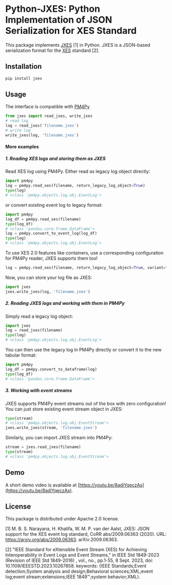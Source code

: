 # Python-JXES: Python Implementation of JSON Serialization for XES Standard
This package implements [JXES](https://arxiv.org/abs/2009.06363) [1] in Python. JXES is a JSON-based serialization format for the [XES](https://www.tf-pm.org/resources/xes-standard) standard [2].

## Installation
```bash
pip install jxes
```

## Usage
The interface is compatible with [PM4Py]()
```python
from jxes import read_jxes, write_jxes
# read log
log = read_jxes('filename.jxes')
# write log
write_jxes(log, 'filename.jxes')
```

#### More examples
##### 1. Reading XES logs and storing them as JXES
Read XES log using PM4Py. Either read as legacy log object directly:
```python
import pm4py
log = pm4py.read_xes(filename, return_legacy_log_object=True)
type(log)
# <class 'pm4py.objects.log.obj.EventLog'>
```
or convert existing event log to legacy format:
```python
import pm4py
log_df = pm4py.read_xes(filename)
type(log_df)
# <class 'pandas.core.frame.DataFrame'>
log = pm4py.convert_to_event_log(log_df)
type(log)
# <class 'pm4py.objects.log.obj.EventLog'>
```
To use XES 2.0 features like containers, use a corresponding configuration for PM4Py reader, JXES supports them too!
```python
log = pm4py.read_xes(filename, return_legacy_log_object=True, variant="iterparse_20")
```
Now, you can store your log file as JXES:
```python
import jxes
jxes.write_jxes(log, 'filename.jxes')
```
##### 2. Reading JXES logs and working with them in PM4Py
Simply read a legacy log object:
```python
import jxes
log = read_jxes(filename)
type(log)
# <class 'pm4py.objects.log.obj.EventLog'>
```
You can then use the legacy log in PM4Py directly or convert it to the new tabular format:
```python
import pm4py
log_df = pm4py.convert_to_dataframe(log)
type(log_df)
# <class 'pandas.core.frame.DataFrame'>
```
##### 3. Working with event streams
JXES supports PM4Py event streams out of the box with zero configuration! You can just store existing event stream object in JXES:
```python
type(stream)
# <class 'pm4py.objects.log.obj.EventStream'>
jxes.write_jxes(stream, 'filename.jxes')
```
Similarly, you can import JXES stream into PM4Py:
```python
stream = jxes.read_jxes(filename)
type(stream)
# <class 'pm4py.objects.log.obj.EventStream'>
```


## Demo
A short demo video is available at [https://youtu.be/8adiYqeczAs](https://youtu.be/8adiYqeczAs).

## License
This package is distributed under Apache 2.0 license.

[1] M. B. S. Narayana, H. Khalifa, W. M. P. van der Aalst, JXES: JSON support for the XES event log standard, CoRR abs/2009.06363 (2020). URL: https://arxiv.org/abs/2009.06363. arXiv:2009.06363.

[2] "IEEE Standard for eXtensible Event Stream (XES) for Achieving Interoperability in Event Logs and Event Streams," in IEEE Std 1849-2023 (Revision of IEEE Std 1849-2016) , vol., no., pp.1-55, 8 Sept. 2023, doi: 10.1109/IEEESTD.2023.10267858. keywords: {IEEE Standards;Event detection;System analysis and design;Behavioral sciences;XML;event log;event stream;extensions;IEEE 1849™;system behavior;XML}.
